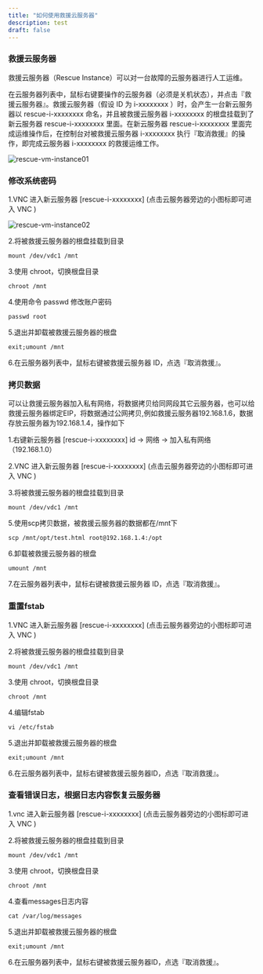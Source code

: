 ```yaml
---
title: "如何使用救援云服务器"
description: test
draft: false
---
```


### 救援云服务器

救援云服务器（Rescue Instance）可以对一台故障的云服务器进行人工运维。

在云服务器列表中，鼠标右键要操作的云服务器（必须是关机状态），并点击『救援云服务器』。救援云服务器（假设 ID 为 i-xxxxxxxx ）时，会产生一台新云服务器以 rescue-i-xxxxxxxx 命名，并且被救援云服务器 i-xxxxxxxx 的根盘挂载到了新云服务器 rescue-i-xxxxxxxx 里面。在新云服务器 rescue-i-xxxxxxxx 里面完成运维操作后，在控制台对被救援云服务器 i-xxxxxxxx 执行『取消救援』的操作，即完成云服务器 i-xxxxxxxx 的救援运维工作。

![rescue-vm-instance01](../../_images/rescue-vm-instance01.png)



### 修改系统密码

1.VNC 进入新云服务器 [rescue-i-xxxxxxxx] (点击云服务器旁边的小图标即可进入 VNC )



![rescue-vm-instance02](../../_images/rescue-vm-instance02.png)

2.将被救援云服务器的根盘挂载到目录

```
mount /dev/vdc1 /mnt
```

3.使用 chroot，切换根盘目录

```
chroot /mnt
```

4.使用命令 passwd 修改账户密码

```
passwd root
```

5.退出并卸载被救援云服务器的根盘

```
exit;umount /mnt
```

6.在云服务器列表中，鼠标右键被救援云服务器 ID，点选『取消救援』。



### 拷贝数据

可以让救援云服务器加入私有网络，将数据拷贝给同网段其它云服务器，也可以给救援云服务器绑定EIP，将数据通过公网拷贝,例如救援云服务器192.168.1.6，数据存放云服务器为192.168.1.4，操作如下

1.右键新云服务器 [rescue-i-xxxxxxxx] id -> 网络 -> 加入私有网络（192.168.1.0）

2.VNC 进入新云服务器 [rescue-i-xxxxxxxx] (点击云服务器旁边的小图标即可进入 VNC )

3.将被救援云服务器的根盘挂载到目录

```
mount /dev/vdc1 /mnt
```

5.使用scp拷贝数据，被救援云服务器的数据都在/mnt下

```
scp /mnt/opt/test.html root@192.168.1.4:/opt
```

6.卸载被救援云服务器的根盘

```
umount /mnt
```

7.在云服务器列表中，鼠标右键被救援云服务器 ID，点选『取消救援』。

### 重置fstab

1.VNC 进入新云服务器 [rescue-i-xxxxxxxx] (点击云服务器旁边的小图标即可进入 VNC )

2.将被救援云服务器的根盘挂载到目录

```
mount /dev/vdc1 /mnt
```

3.使用 chroot，切换根盘目录

```
chroot /mnt
```

4.编辑fstab

```
vi /etc/fstab
```

5.退出并卸载被救援云服务器的根盘

```
exit;umount /mnt
```

6.在云服务器列表中，鼠标右键被救援云服务器ID，点选『取消救援』。

### 查看错误日志，根据日志内容恢复云服务器

1.vnc 进入新云服务器 [rescue-i-xxxxxxxx] (点击云服务器旁边的小图标即可进入 VNC )

2.将被救援云服务器的根盘挂载到目录

```
mount /dev/vdc1 /mnt
```

3.使用 chroot，切换根盘目录

```
chroot /mnt
```

4.查看messages日志内容

```
cat /var/log/messages
```

5.退出并卸载被救援云服务器的根盘

```
exit;umount /mnt
```

6.在云服务器列表中，鼠标右键被救援云服务器ID，点选『取消救援』。

